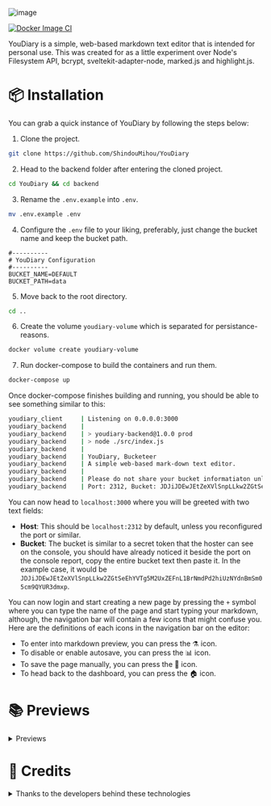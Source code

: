![image](https://user-images.githubusercontent.com/69381903/157641361-d49cbd79-b59f-4c6f-8814-79cdf11acace.png)

[![Docker Image CI](https://github.com/ShindouMihou/YouDiary/actions/workflows/docker-image.yml/badge.svg)](https://github.com/ShindouMihou/YouDiary/actions/workflows/docker-image.yml)


YouDiary is a simple, web-based markdown text editor that is intended for personal use. This was created for as a little experiment over Node's Filesystem API, bcrypt, sveltekit-adapter-node, marked.js and highlight.js.

# 📦 Installation
You can grab a quick instance of YouDiary by following the steps below:
1. Clone the project.
```bash
git clone https://github.com/ShindouMihou/YouDiary
```
2. Head to the backend folder after entering the cloned project.
```bash
cd YouDiary && cd backend
```
3. Rename the `.env.example` into `.env`.
```bash
mv .env.example .env
```
4. Configure the `.env` file to your liking, preferably, just change the bucket name and keep the bucket path.
```env
#----------
# YouDiary Configuration
#----------
BUCKET_NAME=DEFAULT
BUCKET_PATH=data
```
5. Move back to the root directory.
```bash
cd ..
```

6. Create the volume `youdiary-volume` which is separated for persistance-reasons.
```bash
docker volume create youdiary-volume
```

7. Run docker-compose to build the containers and run them.
```bash
docker-compose up
```

Once docker-compose finishes building and running, you should be able to see something similar to this:
```bash
youdiary_client     | Listening on 0.0.0.0:3000
youdiary_backend    | 
youdiary_backend    | > youdiary-backend@1.0.0 prod
youdiary_backend    | > node ./src/index.js
youdiary_backend    | 
youdiary_backend    | YouDiary, Bucketeer
youdiary_backend    | A simple web-based mark-down text editor.
youdiary_backend    | 
youdiary_backend    | Please do not share your bucket informatiaton unless you want others to access the data from the front-end.
youdiary_backend    | Port: 2312, Bucket: JDJiJDEwJEtZeXVlSnpLLkw2ZGtSeEhYVTg5M2UxZEFnL1BrNmdPd2hiUzNYdnBmSm05cm9QYUR3dmxp
```

You can now head to `localhost:3000` where you will be greeted with two text fields:
- **Host**: This should be `localhost:2312` by default, unless you reconfigured the port or similar.
- **Bucket**: The bucket is similar to a secret token that the hoster can see on the console, you should have already noticed it beside the port on the console report, copy the entire bucket text then paste it. In the example case, it would be `JDJiJDEwJEtZeXVlSnpLLkw2ZGtSeEhYVTg5M2UxZEFnL1BrNmdPd2hiUzNYdnBmSm05cm9QYUR3dmxp`.

You can now login and start creating a new page by pressing the `+` symbol where you can type the name of the page and start typing your markdown, although, the navigation bar will contain a few icons that might confuse you. Here are the definitions of each icons in the navigation bar on the editor:
- To enter into markdown preview, you can press the ⚗️ icon.
- To disable or enable autosave, you can press the 📊 icon.
- To save the page manually, you can press the 📁 icon.
- To head back to the dashboard, you can press the 🏠 icon.

# 📚 Previews
<details>
  <summary>Previews</summary>
  
![Login](https://user-images.githubusercontent.com/69381903/157629377-dd87eb52-4c41-48ce-a386-416d5fa86536.png)
![Create](https://user-images.githubusercontent.com/69381903/157629514-e54ef478-56c5-4882-b420-07b0a394f7fa.png)
![Editor](https://user-images.githubusercontent.com/69381903/157629612-ace6ac70-9ae7-4cfe-9f69-c7e0fcbf67b4.png)
![Preview](https://user-images.githubusercontent.com/69381903/157629688-4bea006e-5956-468d-a508-a56a3ea4a64e.png)
![Dashboard](https://user-images.githubusercontent.com/69381903/157629741-4ce417ab-0fc0-4743-bcc6-390a2eb989fc.png)
![Delete by TailwindUi](https://user-images.githubusercontent.com/69381903/157629767-28d08f1f-585c-4653-a50e-016118aca4d6.png)
  
</details>

# 🍮 Credits
<details>
  <summary>Thanks to the developers behind these technologies</summary>
  
- Tailwind CSS (tailwindcss.com)
- Sveltekit (kit.svelte.dev)
- Markdown Test File (github.com/mxstbr/markdown-test-file)
- Marked.js (marked.js.org)
- Highlight.js (highlightjs.org)
- HeroPatterns (heropatterns.com)
- Heroicons (heroicons.com)
- Docker (docker.com)
- Node.js (nodejs.org)
- Express.js (expressjs.com)
- Bcrypt (npmjs.com/package/bcrypt)
- And all the other dependencies that is working behind the scenes.
  
</details>
